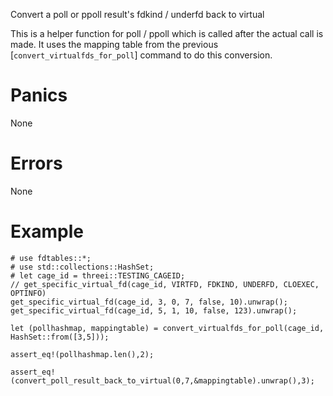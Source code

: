 Convert a poll or ppoll result's fdkind / underfd back to virtual

This is a helper function for poll / ppoll which is called after the actual
call is made.  It uses the mapping table from the previous 
[`convert_virtualfds_for_poll`] command to do this conversion.

# Panics
  None

# Errors
  None

# Example
```
# use fdtables::*;
# use std::collections::HashSet;
# let cage_id = threei::TESTING_CAGEID;
// get_specific_virtual_fd(cage_id, VIRTFD, FDKIND, UNDERFD, CLOEXEC, OPTINFO)
get_specific_virtual_fd(cage_id, 3, 0, 7, false, 10).unwrap();
get_specific_virtual_fd(cage_id, 5, 1, 10, false, 123).unwrap();

let (pollhashmap, mappingtable) = convert_virtualfds_for_poll(cage_id, HashSet::from([3,5]));

assert_eq!(pollhashmap.len(),2);

assert_eq!(convert_poll_result_back_to_virtual(0,7,&mappingtable).unwrap(),3);


```
